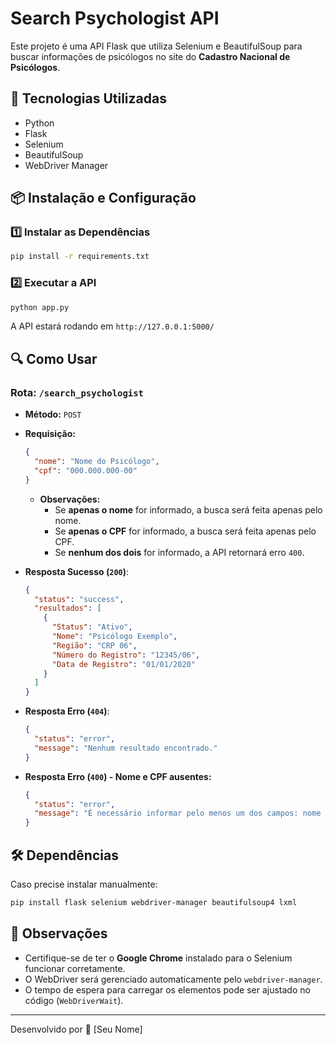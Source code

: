 # Search Psychologist API

Este projeto é uma API Flask que utiliza Selenium e BeautifulSoup para buscar informações de psicólogos no site do **Cadastro Nacional de Psicólogos**.

## 🚀 Tecnologias Utilizadas
- Python
- Flask
- Selenium
- BeautifulSoup
- WebDriver Manager

## 📦 Instalação e Configuração

### 1️⃣ Instalar as Dependências
```sh
pip install -r requirements.txt
```

### 2️⃣ Executar a API
```sh
python app.py
```

A API estará rodando em `http://127.0.0.1:5000/`

## 🔍 Como Usar
### **Rota: `/search_psychologist`**
- **Método:** `POST`
- **Requisição:**
  ```json
  {
    "nome": "Nome do Psicólogo",
    "cpf": "000.000.000-00"
  }
  ```
  - **Observações:**
    - Se **apenas o nome** for informado, a busca será feita apenas pelo nome.
    - Se **apenas o CPF** for informado, a busca será feita apenas pelo CPF.
    - Se **nenhum dos dois** for informado, a API retornará erro `400`.

- **Resposta Sucesso (`200`)**:
  ```json
  {
    "status": "success",
    "resultados": [
      {
        "Status": "Ativo",
        "Nome": "Psicólogo Exemplo",
        "Região": "CRP 06",
        "Número do Registro": "12345/06",
        "Data de Registro": "01/01/2020"
      }
    ]
  }
  ```
- **Resposta Erro (`404`)**:
  ```json
  {
    "status": "error",
    "message": "Nenhum resultado encontrado."
  }
  ```
- **Resposta Erro (`400`) - Nome e CPF ausentes:**
  ```json
  {
    "status": "error",
    "message": "É necessário informar pelo menos um dos campos: nome ou CPF."
  }
  ```

## 🛠 Dependências
Caso precise instalar manualmente:
```sh
pip install flask selenium webdriver-manager beautifulsoup4 lxml
```

## 📌 Observações
- Certifique-se de ter o **Google Chrome** instalado para o Selenium funcionar corretamente.
- O WebDriver será gerenciado automaticamente pelo `webdriver-manager`.
- O tempo de espera para carregar os elementos pode ser ajustado no código (`WebDriverWait`).

---

Desenvolvido por 🚀 [Seu Nome]
